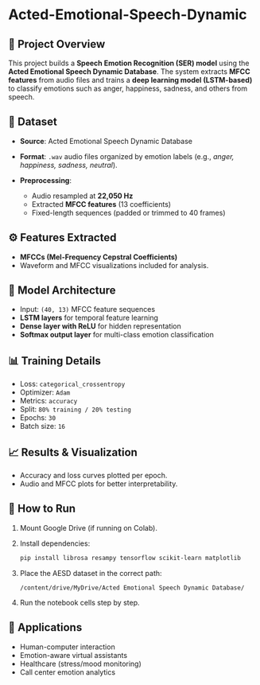 # Acted-Emotional-Speech-Dynamic



## 📌 Project Overview

This project builds a **Speech Emotion Recognition (SER) model** using the **Acted Emotional Speech Dynamic Database**. The system extracts **MFCC features** from audio files and trains a **deep learning model (LSTM-based)** to classify emotions such as anger, happiness, sadness, and others from speech.

## 📂 Dataset

* **Source**: Acted Emotional Speech Dynamic Database
* **Format**: `.wav` audio files organized by emotion labels (e.g., *anger, happiness, sadness, neutral*).
* **Preprocessing**:

  * Audio resampled at **22,050 Hz**
  * Extracted **MFCC features** (13 coefficients)
  * Fixed-length sequences (padded or trimmed to 40 frames)

## ⚙️ Features Extracted

* **MFCCs (Mel-Frequency Cepstral Coefficients)**
* Waveform and MFCC visualizations included for analysis.

## 🧠 Model Architecture

* Input: `(40, 13)` MFCC feature sequences
* **LSTM layers** for temporal feature learning
* **Dense layer with ReLU** for hidden representation
* **Softmax output layer** for multi-class emotion classification

## 📊 Training Details

* Loss: `categorical_crossentropy`
* Optimizer: `Adam`
* Metrics: `accuracy`
* Split: `80% training / 20% testing`
* Epochs: `30`
* Batch size: `16`

## 📈 Results & Visualization

* Accuracy and loss curves plotted per epoch.
* Audio and MFCC plots for better interpretability.

## 🚀 How to Run

1. Mount Google Drive (if running on Colab).
2. Install dependencies:

   ```bash
   pip install librosa resampy tensorflow scikit-learn matplotlib
   ```
3. Place the AESD dataset in the correct path:

   ```
   /content/drive/MyDrive/Acted Emotional Speech Dynamic Database/
   ```
4. Run the notebook cells step by step.

## 🔮 Applications

* Human-computer interaction
* Emotion-aware virtual assistants
* Healthcare (stress/mood monitoring)
* Call center emotion analytics
